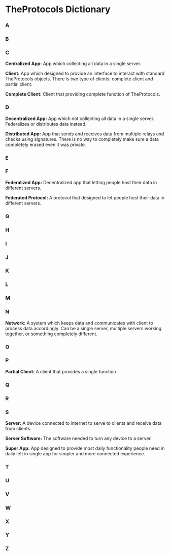 # TheProtocols Dictionary

### A

### B

### C

**Centralized App:** App which collecting all data in a single server.

**Client:** App which designed to provide an interface to interact with standard TheProtocols objects. There is two type of clients: complete client and partial client.

**Complete Client:** Client that providing complete function of TheProtocols.

### D

**Decentralized App:** App which not collecting all data in a single server. Federalizes or distributes data instead.

**Distributed App:** App that sends and receives data from multiple relays and checks using signatures. There is no way to completely make sure a data completely erased even it was private.

### E

### F

**Federalized App:** Decentralized app that letting people host their data in different servers.

**Federated Protocol:** A protocol that designed to let people host their data in different servers.

### G

### H

### I

### J

### K

### L

### M

### N

**Network:** A system which keeps data and communicates with client to process data accordingly. Can be a single server, multiple servers working together, or something completely different.

### O

### P

**Partial Client:** A client that provides a single function

### Q

### R

### S

**Server:** A device connected to internet to serve to clients and receive data from clients.

**Server Software:** The software needed to turn any device to a server.

**Super App:** App designed to provide most daily functionality people need in daily left in single app for simpler and more connected experience.

### T

### U

### V

### W

### X

### Y

### Z